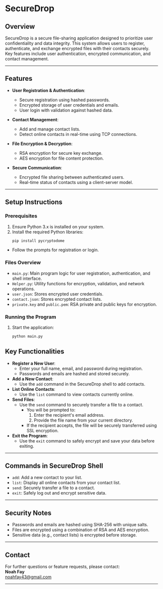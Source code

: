 # **SecureDrop**

## **Overview**
SecureDrop is a secure file-sharing application designed to prioritize user confidentiality and data integrity. This system allows users to register, authenticate, and exchange encrypted files with their contacts securely. Key features include user authentication, encrypted communication, and contact management.

---

## **Features**
- **User Registration & Authentication**:
  - Secure registration using hashed passwords.
  - Encrypted storage of user credentials and emails.
  - User login with validation against hashed data.

- **Contact Management**:
  - Add and manage contact lists.
  - Detect online contacts in real-time using TCP connections.

- **File Encryption & Decryption**:
  - RSA encryption for secure key exchange.
  - AES encryption for file content protection.

- **Secure Communication**:
  - Encrypted file sharing between authenticated users.
  - Real-time status of contacts using a client-server model.

---

## **Setup Instructions**
### **Prerequisites**
1. Ensure Python 3.x is installed on your system.
2. Install the required Python libraries:
   ```bash
   pip install pycryptodome
- Follow the prompts for registration or login.
### **Files Overview**
- `main.py`: Main program logic for user registration, authentication, and shell interface.
- `Helper.py`: Utility functions for encryption, validation, and network operations.
- `user.json`: Stores encrypted user credentials.
- `contact.json`: Stores encrypted contact lists.
- `private.key` and `public.pem`: RSA private and public keys for encryption.

### **Running the Program**
1. Start the application:
   ```bash
   python main.py
 ## **Key Functionalities**
- **Register a New User**:
  - Enter your full name, email, and password during registration.
  - Passwords and emails are hashed and stored securely.
- **Add a New Contact**:
  - Use the `add` command in the SecureDrop shell to add contacts.
- **List Online Contacts**:
  - Use the `list` command to view contacts currently online.
- **Send Files**:
  - Use the `send` command to securely transfer a file to a contact.  
    - You will be prompted to:
      1. Enter the recipient's email address.
      2. Provide the file name from your current directory.  
    - If the recipient accepts, the file will be securely transferred using SSL encryption.
- **Exit the Program**:
  - Use the `exit` command to safely encrypt and save your data before exiting.

---

## **Commands in SecureDrop Shell**
- `add`: Add a new contact to your list.
- `list`: Display all online contacts from your contact list.
- `send`: Securely transfer a file to a contact.
- `exit`: Safely log out and encrypt sensitive data.

---

## **Security Notes**
- Passwords and emails are hashed using SHA-256 with unique salts.
- Files are encrypted using a combination of RSA and AES encryption.
- Sensitive data (e.g., contact lists) is encrypted before storage.

---

## **Contact**
For further questions or feature requests, please contact:  
**Noah Fay**  
noahfay43@gmail.com

---
